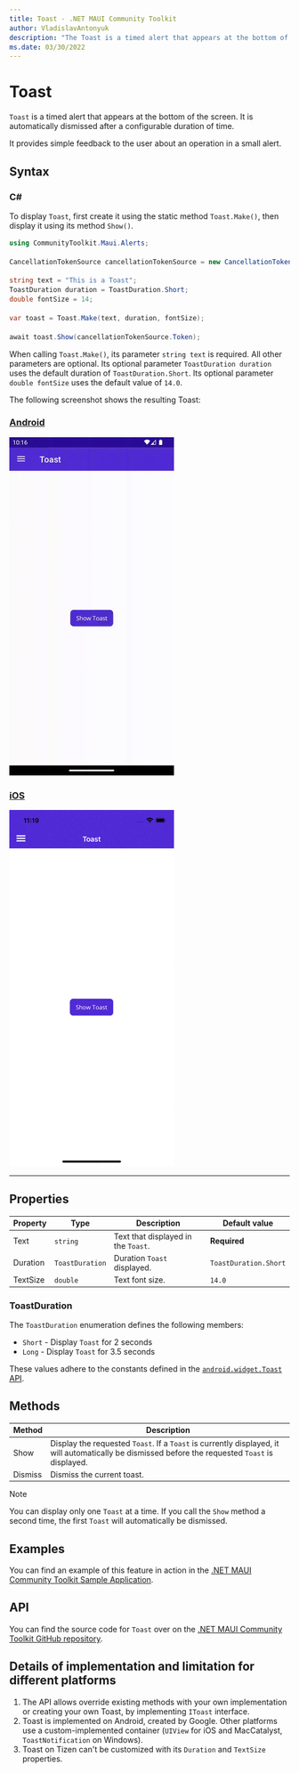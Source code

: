 ```yaml
---
title: Toast - .NET MAUI Community Toolkit
author: VladislavAntonyuk
description: "The Toast is a timed alert that appears at the bottom of the screen by default."
ms.date: 03/30/2022
---
```


# Toast

`Toast` is a timed alert that appears at the bottom of the screen. It is automatically dismissed after a configurable duration of time.

It provides simple feedback to the user about an operation in a small alert.

## Syntax

### C#

To display `Toast`, first create it using the static method `Toast.Make()`, then display it using its method `Show()`.

```csharp
using CommunityToolkit.Maui.Alerts;

CancellationTokenSource cancellationTokenSource = new CancellationTokenSource();

string text = "This is a Toast";
ToastDuration duration = ToastDuration.Short;
double fontSize = 14;

var toast = Toast.Make(text, duration, fontSize);

await toast.Show(cancellationTokenSource.Token);
```

When calling `Toast.Make()`, its parameter `string text` is required. All other parameters are optional. Its optional parameter `ToastDuration duration` uses the default duration of `ToastDuration.Short`. Its optional parameter `double fontSize` uses the default value of `14.0`.

The following screenshot shows the resulting Toast:
### [Android](#tab/android)

![Screenshot of an Toast on Android](../images/alerts/toast-android.gif "Toast on Android")

### [iOS](#tab/ios)

![Screenshot of an Toast on iOS](../images/alerts/toast-ios.gif "Toast on iOS")

---

## Properties

|Property  |Type  |Description  |Default value
|---------|---------|---------| ---------- |
| Text | `string` | Text that displayed in the `Toast`. | **Required**
| Duration | `ToastDuration` | Duration `Toast` displayed. | `ToastDuration.Short` |
| TextSize | `double` | Text font size. | `14.0` |

### ToastDuration

The `ToastDuration` enumeration defines the following members:

- `Short` - Display `Toast` for 2 seconds
- `Long` - Display `Toast` for 3.5 seconds

These values adhere to the constants defined in the [`android.widget.Toast` API](https://developer.android.com/reference/android/widget/Toast).

## Methods

|Method  |Description  |
|---------|---------|
| Show | Display the requested `Toast`. If a `Toast` is currently displayed, it will automatically be dismissed before the requested `Toast` is displayed. |
| Dismiss | Dismiss the current toast. |

> [!NOTE]
> You can display only one `Toast` at a time. If you call the `Show` method a second time, the first `Toast` will automatically be dismissed.

## Examples

You can find an example of this feature in action in the [.NET MAUI Community Toolkit Sample Application](https://github.com/CommunityToolkit/Maui/blob/main/samples/CommunityToolkit.Maui.Sample/Pages/Alerts/ToastPage.xaml.cs).

## API

You can find the source code for `Toast` over on the [.NET MAUI Community Toolkit GitHub repository](https://github.com/CommunityToolkit/Maui/blob/main/src/CommunityToolkit.Maui/Alerts/Toast).

## Details of implementation and limitation for different platforms

1. The API allows override existing methods with your own implementation or creating your own Toast, by implementing `IToast` interface.
2. Toast is implemented on Android, created by Google. Other platforms use a custom-implemented container (`UIView` for iOS and MacCatalyst, `ToastNotification` on Windows).
3. Toast on Tizen can't be customized with its `Duration` and `TextSize` properties.
